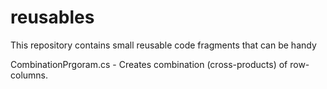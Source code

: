 # reusables
This repository contains small reusable code fragments that can be handy

CombinationPrgoram.cs - Creates combination (cross-products) of row-columns.

